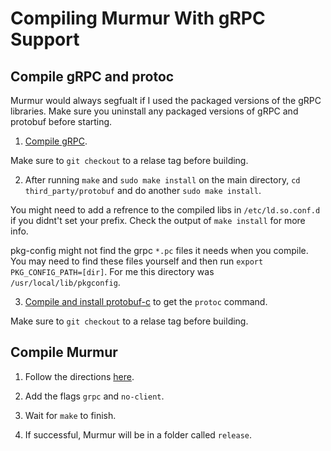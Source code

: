 # Compiling Murmur With gRPC Support

## Compile gRPC and protoc

Murmur would always segfualt if I used the packaged versions of the gRPC libraries. Make sure you uninstall any packaged versions of gRPC and protobuf before starting.

1. [Compile gRPC](https://github.com/grpc/grpc/blob/master/BUILDING.md). 

Make sure to `git checkout` to a relase tag before building.

2. After running `make` and `sudo make install` on the main directory, `cd third_party/protobuf` and do another `sudo make install`.

You might need to add a refrence to the compiled libs in `/etc/ld.so.conf.d` if you didnt't set your prefix. Check the output of `make install` for more info. 

pkg-config might not find the grpc `*.pc` files it needs when you compile. You may need to find these files yourself and then run `export PKG_CONFIG_PATH=[dir]`. For me this directory was `/usr/local/lib/pkgconfig`.

3. [Compile and install protobuf-c](https://github.com/protobuf-c/protobuf-c#building) to get the `protoc` command.

Make sure to `git checkout` to a relase tag before building.

## Compile Murmur

1. Follow the directions [here](https://github.com/mumble-voip/mumble/blob/master/INSTALL).

2. Add the flags `grpc` and `no-client`.

3. Wait for `make` to finish.

4. If successful, Murmur will be in a folder called `release`.
